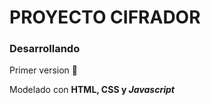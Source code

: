 <h1> PROYECTO CIFRADOR </h1>
  <h3>Desarrollando</h3>
  <p > Primer version 📘 </p>
  Modelado con <strong>HTML, CSS y <em>Javascript</em></strong>
